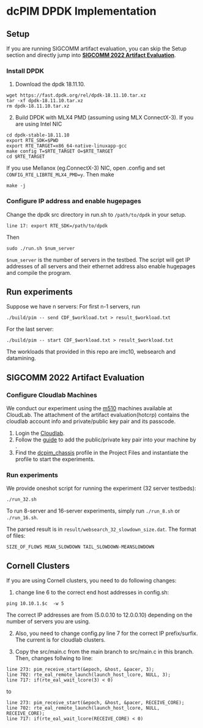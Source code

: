 # dcPIM DPDK Implementation

## Setup

If you are running SIGCOMM artifact evaluation, you can skip the Setup section and directly jump into **[SIGCOMM 2022 Artifact Evaluation](#SIGCOMM-2022-Artifact-Evaluation)**.
### Install DPDK

1. Download the dpdk 18.11.10.

```
wget https://fast.dpdk.org/rel/dpdk-18.11.10.tar.xz
tar -xf dpdk-18.11.10.tar.xz
rm dpdk-18.11.10.tar.xz
```

2. Build DPDK with MLX4 PMD (assuming using MLX ConnectX-3). If you are using Intel NIC

 ```
 cd dpdk-stable-18.11.10
 export RTE_SDK=$PWD
 export RTE_TARGET=x86_64-native-linuxapp-gcc
 make config T=$RTE_TARGET O=$RTE_TARGET
 cd $RTE_TARGET
 ```
 
 If you use Mellanox (eg.ConnectX-3) NIC, open .config and set `CONFIG_RTE_LIBRTE_MLX4_PMD=y`.
 Then make
 
 ```
 make -j
 ```
### Configure IP address and enable hugepages
Change the dpdk src directory in run.sh to `/path/to/dpdk` in your setup.

```
line 17: export RTE_SDK=/path/to/dpdk
```

Then

```
sudo ./run.sh $num_server
```

`$num_server` is the number of servers in the testbed. The script will get IP addresses of all servers and their ethernet address also enable hugepages and compile the program.

## Run experiments

Suppose we have n servers:
For first n-1 servers, run
```
./build/pim -- send CDF_$workload.txt > result_$workload.txt
```
For the last server:
```
./build/pim -- start CDF_$workload.txt > result_$workload.txt
```
The workloads that provided in this repo are imc10, websearch and datamining.

## SIGCOMM 2022 Artifact Evaluation

### Configure Cloudlab Machines
We conduct our experiment using the [m510](http://docs.cloudlab.us/hardware.html#%28part._cloudlab-utah%29) machines available at CloudLab.
The attachment of the artifact evaluation(hotcrp) contains the cloudlab account info and private/public key pair and its passcode.
1. Login the [Cloudlab](https://www.cloudlab.us).  
2. Follow the [guide](https://docs.github.com/en/authentication/connecting-to-github-with-ssh/generating-a-new-ssh-key-and-adding-it-to-the-ssh-agent#adding-your-ssh-key-to-the-ssh-agent) to add the public/private key pair into your machine by .
4. Find the [dcpim_chassis](https://www.cloudlab.us/p/ba9b05f3790cb9f88e84a10f480fb3193dd4d56c) profile in the Project Files and instantiate the profile to start the experiments.

### Run experiments

We provide oneshot script for running the experiment (32 server testbeds):
```
./run_32.sh
```
To run 8-server and 16-server experiments, simply run `./run_8.sh` or `./run_16.sh`.

The parsed result is in `result/websearch_32_slowdown_size.dat`. The format of files:
```
SIZE_OF_FLOWS MEAN_SLOWDOWN TAIL_SLOWDOWN-MEANSLOWDOWN 
```

## Cornell Clusters

If you are using Cornell clusters, you need to do following changes:

1. change line 6 to the correct end host addresses in config.sh:
```
ping 10.10.1.$c  -w 5
```
The correct IP addresses are from (5.0.0.10 to 12.0.0.10) depending on the number of servers you are using.

2. Also, you need to change config.py line 7 for the correct IP prefix/surfix. The current is for cloudlab clusters.

3. Copy the src/main.c from the main branch to src/main.c in this branch. Then, changes follwing to line:
```
line 273: pim_receive_start(&epoch, &host, &pacer, 3);
line 702: rte_eal_remote_launch(launch_host_lcore, NULL, 3); 
line 717: if(rte_eal_wait_lcore(3) < 0)
```
to 
```
line 273: pim_receive_start(&epoch, &host, &pacer, RECEIVE_CORE);
line 702: rte_eal_remote_launch(launch_host_lcore, NULL, RECEIVE_CORE); 
line 717: if(rte_eal_wait_lcore(RECEIVE_CORE) < 0)
```


